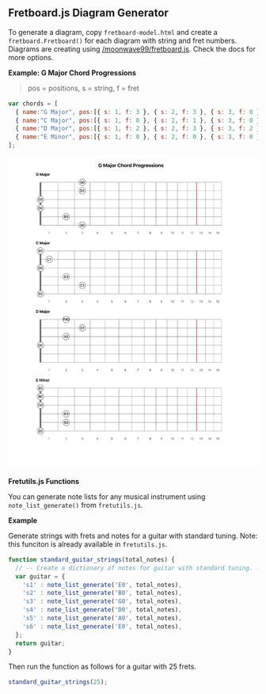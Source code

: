 ## Fretboard.js Diagram Generator

To generate a diagram, copy `fretboard-model.html` and create a `fretboard.Fretboard()` for each diagram with string and fret numbers. Diagrams are creating using [/moonwave99/fretboard.js](/moonwave99/fretboard.js). Check the docs for more options.

**Example: G Major Chord Progressions**

> pos = positions, s = string, f = fret

```javascript
var chords = [
  { name:"G Major", pos:[{ s: 1, f: 3 }, { s: 2, f: 3 }, { s: 3, f: 0 }, { s: 4, f: 0 }, { s: 5, f: 2 }, { s: 6, f: 3 }] },
  { name:"C Major", pos:[{ s: 1, f: 0 }, { s: 2, f: 1 }, { s: 3, f: 0 }, { s: 4, f: 2 }, { s: 5, f: 3 }, { s: 6, f: 0 }] },
  { name:"D Major", pos:[{ s: 1, f: 2 }, { s: 2, f: 3 }, { s: 3, f: 2 }, { s: 4, f: 0 }] },
  { name:"E Minor", pos:[{ s: 1, f: 0 }, { s: 2, f: 0 }, { s: 3, f: 0 }, { s: 4, f: 2 }, { s: 5, f: 2 }, { s: 6, f: 0 }] }
];

```

![Example Image](example.jpg)

**Fretutils.js Functions**

You can generate note lists for any musical instrument using `note_list_generate()` from `fretutils.js`.

**Example**

Generate strings with frets and notes for a guitar with standard tuning. Note: this funciton is already available in `fretutils.js`.

```javascript
function standard_guitar_strings(total_notes) {
  // -- Create a dictionary of notes for guitar with standard tuning. -- //
  var guitar = {
    's1' : note_list_generate('E0', total_notes),
    's2' : note_list_generate('B0', total_notes),
    's3' : note_list_generate('G0', total_notes),
    's4' : note_list_generate('D0', total_notes),
    's5' : note_list_generate('A0', total_notes),
    's6' : note_list_generate('E0', total_notes),
  };
  return guitar;
}
```

Then run the function as follows for a guitar with 25 frets.

```javascript
standard_guitar_strings(25);
```